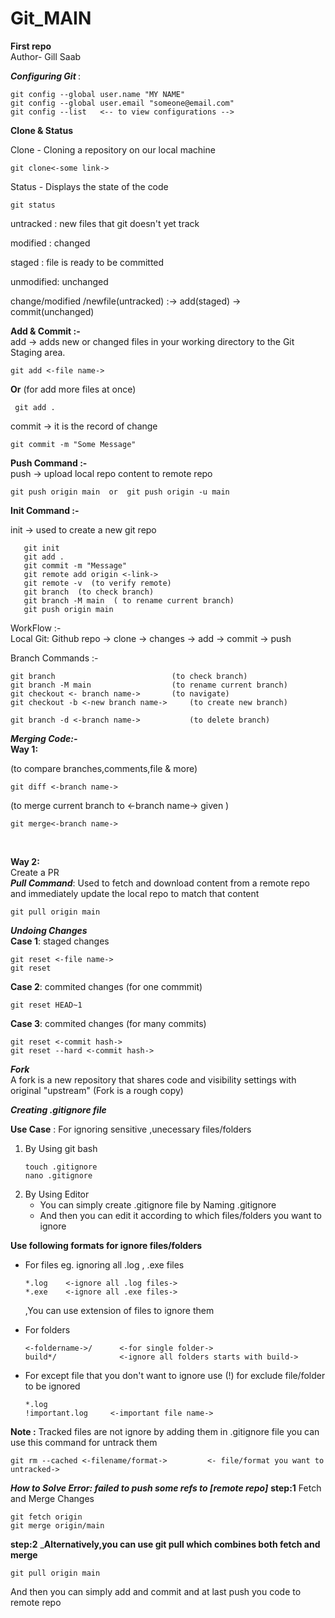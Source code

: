 # Git_MAIN
**First repo**
<br>
Author- Gill Saab


 <i><b>Configuring Git </b></i> :
```
git config --global user.name "MY NAME"   
git config --global user.email "someone@email.com"   
git config --list   <-- to view configurations -->
```
**Clone & Status**

<tb>Clone - Cloning a repository on our local machine <br>
```
git clone<-some link->   
```
Status - Displays the state of the code
```
git status  
```
   untracked : new files that git doesn't yet track

   modified : changed

   staged : file is ready to be committed

   unmodified: unchanged


change/modified /newfile(untracked) :-> add(staged) -> commit(unchanged)
 

**Add & Commit :-**\
add -> adds new or changed files in your working directory to the Git Staging area.    <br>                                 
```
git add <-file name->
```
 __Or__
(for add more files at once)    <br>
``` 
 git add .
 ```
commit -> it is the record of change <br>
```
git commit -m "Some Message"  
```

 **Push Command :-**\
push -> upload local repo content to remote repo  <br>
```
git push origin main  or  git push origin -u main  
```
  **Init Command :-**

init -> used to create a new git repo 
```
   git init
   git add .
   git commit -m "Message"
   git remote add origin <-link->
   git remote -v  (to verify remote)
   git branch  (to check branch)
   git branch -M main  ( to rename current branch)
   git push origin main
```
  WorkFlow :-   
Local Git: Github repo -> clone -> changes -> add -> commit -> push

   Branch Commands :-
```
git branch                          (to check branch) 
git branch -M main                  (to rename current branch)  
git checkout <- branch name->       (to navigate)  
git checkout -b <-new branch name->     (to create new branch) 

git branch -d <-branch name->           (to delete branch) 
```

<i>  <b> Merging Code:- </b></i> <br>
__Way 1:__

 (to compare branches,comments,file & more)
 
```
git diff <-branch name-> 
```
(to merge current branch to <-branch name-> given )
```
git merge<-branch name->  
```
<br>

__Way 2:__\
Create a PR\
***Pull Command***:
Used to fetch and download content from a remote repo and immediately update the local repo to match that content
```
git pull origin main
```
***Undoing Changes***\
__Case 1__: staged changes
```
git reset <-file name->
git reset
```
__Case 2__: commited changes (for one commmit)
```
git reset HEAD~1
```
__Case 3__: commited changes (for many commits)
```
git reset <-commit hash->
git reset --hard <-commit hash->
```
***Fork***\
A fork is a new repository that shares code and visibility settings with original "upstream" (Fork is a rough copy)

***Creating .gitignore file***

__Use Case__ : For ignoring sensitive ,unecessary files/folders

1. By Using git bash
   ```
   touch .gitignore
   nano .gitignore
   ```
2. By Using Editor
    * You can simply create .gitignore file by Naming .gitignore
    * And then you can edit it according to which files/folders you want to ignore
      
**Use following formats for ignore files/folders**
   * For files eg. ignoring all .log , .exe files
     ```
     *.log    <-ignore all .log files->
     *.exe    <-ignore all .exe files->
     ```
     ,You can use extension of files to ignore them

  * For folders
    ```
    <-foldername->/      <-for single folder->
    build*/              <-ignore all folders starts with build->
    
    ```
    
 * For except file that you don't want to ignore
   use (!) for exclude file/folder to be ignored
   ```
   *.log
   !important.log     <-important file name->
   ```
    
__Note :__ Tracked files are not ignore by adding them in .gitignore file
you can use this command for untrack them
```
git rm --cached <-filename/format->         <- file/format you want to untracked->
```

___How to Solve Error: failed to push some refs to [remote repo]___
**step:1** Fetch and Merge Changes
```
git fetch origin
git merge origin/main
```
**step:2**
___Alternatively,you can use git pull which combines both fetch and merge__
```
git pull origin main
```
And then you can simply add and commit and at last push you code to remote repo

